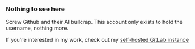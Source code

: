 ### Nothing to see here

Screw Github and their AI bullcrap. This account only exists to hold the username, nothing more.

If you're interested in my work, check out my [self-hosted GitLab instance](https://git.fputs.com/fputs)
